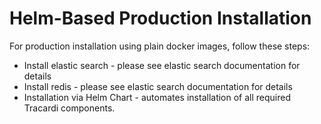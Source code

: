 # Helm-Based Production Installation

For production installation using plain docker images, follow these steps:

* Install elastic search - please see elastic search documentation for details
* Install redis - please see elastic search documentation for details
* Installation via Helm Chart - automates installation of all required Tracardi components.